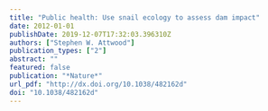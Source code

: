 ```yaml
---
title: "Public health: Use snail ecology to assess dam impact"
date: 2012-01-01
publishDate: 2019-12-07T17:32:03.396310Z
authors: ["Stephen W. Attwood"]
publication_types: ["2"]
abstract: ""
featured: false
publication: "*Nature*"
url_pdf: "http://dx.doi.org/10.1038/482162d"
doi: "10.1038/482162d"
---
```


